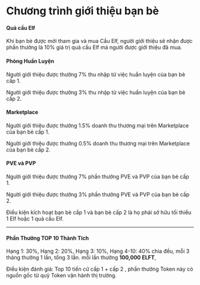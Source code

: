# Chương trình giới thiệu bạn bè

#### **Quả cầu Elf**

Khi bạn bè được mời tham gia và mua Cầu Elf, người giới thiệu sẽ nhận được phần thưởng là 10% giá trị quả cầu Elf mà người được giới thiệu đã mua.

#### **Phòng Huấn Luyện**

Người giới thiệu được thưởng 7% thu nhập từ việc huẩn luyện của bạn bè cấp 1.

Người giới thiệu được thưởng 3% thu nhập từ việc huẩn luyện của bạn bè cấp 2.

#### **Marketplace**

Người giới thiệu được thưởng 1.5% doanh thu thương mại trên Marketplace của bạn bè cấp 1.

Người giới thiệu được thưởng 0.5% doanh thu thương mại trên Marketplace của bạn bè cấp 2.

#### **PVE và PVP**

Người giới thiệu được thưởng 7% phần thưởng PVE và PVP của bạn bè cấp 1.

Người giới thiệu được thưởng 3% phần thưởng PVE và PVP của bạn bè cấp 2.

Điều kiện kích hoạt bạn bè cấp 1 và bạn bè cấp 2 là họ phải sở hữu tối thiểu 1 Elf hoặc 1 quả cầu Elf.

****

#### **Phần Thưởng TOP 10 Thành Tích**

Hạng 1: 30%, Hạng 2: 20%, Hạng 3: 10%, Hạng 4-10: 40% chia đều, mỗi 3 tháng thưởng 1 lần, tổng 3 lần. mỗi lần thưởng **100,000 ELFT**,

Điều kiện đánh giá: Top 10 tiến cử cấp 1 + cấp 2 , phần thưởng Token này có nguồn gốc từ quỹ Token vận hành thị trường.
